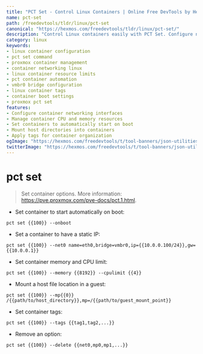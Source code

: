 ```yaml
---
title: "PCT Set - Control Linux Containers | Online Free DevTools by Hexmos"
name: pct-set
path: /freedevtools/tldr/linux/pct-set
canonical: "https://hexmos.com/freedevtools/tldr/linux/pct-set/"
description: "Control Linux containers easily with PCT Set. Configure networking, manage resources, and automate container startup. Free online tool, no registration required."
category: linux
keywords:
- linux container configuration
- pct set command
- proxmox container management
- container networking linux
- linux container resource limits
- pct container automation
- vmbr0 bridge configuration
- linux container tags
- container boot settings
- proxmox pct set
features:
- Configure container networking interfaces
- Manage container CPU and memory resources
- Set containers to automatically start on boot
- Mount host directories into containers
- Apply tags for container organization
ogImage: "https://hexmos.com/freedevtools/t/tool-banners/json-utilities-banner.png"
twitterImage: "https://hexmos.com/freedevtools/t/tool-banners/json-utilities-banner.png"
---
```


# pct set

> Set container options.
> More information: <https://pve.proxmox.com/pve-docs/pct.1.html>.

- Set container to start automatically on boot:

`pct set {{100}} --onboot`

- Set a container to have a static IP:

`pct set {{100}} --net0 name=eth0,bridge=vmbr0,ip={{10.0.0.100/24}},gw={{10.0.0.1}}`

- Set container memory and CPU limit:

`pct set {{100}} --memory {{8192}} --cpulimit {{4}}`

- Mount a host file location in a guest:

`pct set {{100}} --mp{{0}} /{{path/to/host_directory}},mp=/{{path/to/guest_mount_point}}`

- Set container tags:

`pct set {{100}} --tags {{tag1,tag2,...}}`

- Remove an option:

`pct set {{100}} --delete {{net0,mp0,mp1,...}}`
